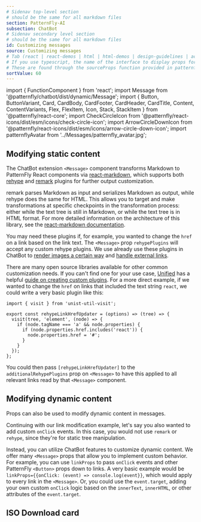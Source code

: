 ```yaml
---
# Sidenav top-level section
# should be the same for all markdown files
section: PatternFly-AI
subsection: ChatBot
# Sidenav secondary level section
# should be the same for all markdown files
id: Customizing messages
source: Customizing messages
# Tab (react | react-demos | html | html-demos | design-guidelines | accessibility)
# If you use typescript, the name of the interface to display props for
# These are found through the sourceProps function provided in patternfly-docs.source.js
sortValue: 60
---
```


import { FunctionComponent } from 'react';
import Message from '@patternfly/chatbot/dist/dynamic/Message';
import {
  Button,
  ButtonVariant,
  Card,
  CardBody,
  CardFooter,
  CardHeader,
  CardTitle,
  Content,
  ContentVariants,
  Flex,
  FlexItem,
  Icon,
  Stack,
  StackItem
} from '@patternfly/react-core';
import CheckCircleIcon from '@patternfly/react-icons/dist/esm/icons/check-circle-icon';
import ArrowCircleDownIcon from '@patternfly/react-icons/dist/esm/icons/arrow-circle-down-icon';
import patternflyAvatar from '../Messages/patternfly_avatar.jpg';

## Modifying static content

The ChatBot extension `<Message>` component transforms Markdown to PatternFly React components via [react-markdown](https://github.com/remarkjs/react-markdown), which supports both [rehype](https://unifiedjs.com/explore/package/rehype/) and [remark](https://unifiedjs.com/explore/package/remark/) plugins for further output customization.

remark parses Markdown as input and serializes Markdown as output, while rehype does the same for HTML. This allows you to target and make transformations at specific checkpoints in the transformation process: either while the text tree is still in Markdown, or while the text tree is in HTML format. For more detailed information on the architecture of this library, see the [react-markdown documentation](https://github.com/remarkjs/react-markdown?tab=readme-ov-file#architecture).

You may need these plugins if, for example, you wanted to change the `href` on a link based on the link text. The `<Message>` prop `rehypePlugins` will accept any custom rehype plugins. We use already use these plugins in ChatBot to [render images a certain way](https://www.npmjs.com/package/rehype-unwrap-images) and [handle external links](https://www.npmjs.com/package/rehype-external-links).

There are many open source libraries available for other common customization needs. If you can't find one for your use case, [Unified](https://unifiedjs.com/) has a helpful [guide on creating custom plugins](https://unifiedjs.com/learn/guide/create-a-rehype-plugin/).
For a more direct example, if we wanted to change the `href` on links that included the text string `react`, we could write a very basic plugin like this:

```
import { visit } from 'unist-util-visit';

export const rehypeLinkHrefUpdater = (options) => (tree) => {
  visit(tree, 'element', (node) => {
    if (node.tagName === 'a' && node.properties) {
      if (node.properties.href.includes('react')) {
        node.properties.href = '#';
      }
    }
  });
};

```

You could then pass `[rehypeLinkHrefUpdater]` to the `additionalRehypePlugins` prop on `<Message>` to have this applied to all relevant links read by that `<Message>` component.

## Modifying dynamic content

Props can also be used to modify dynamic content in messages.

Continuing with our link modification example, let's say you also wanted to add custom `onClick` events. In this case, you would not use `remark` or `rehype`, since they're for static tree manipulation.

Instead, you can utilize ChatBot features to customize dynamic content. We offer many `<Message>` props that allow you to implement custom behavior.
For example, you can use `linkProps` to pass `onClick` events and other PatternFly `<Button>` props down to links. A very basic example would be `linkProps={{onClick: (event) => console.log(event}}`, which would apply to every link in the `<Message>`. Or, you could use the `event.target`, adding your own custom `onClick` logic based on the `innerText`, `innerHTML`, or other attributes of the `event.target`.


## ISO Download card

```js file="./ISODownloadCard.tsx"

```
